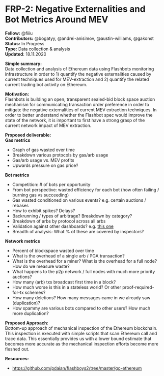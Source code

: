 # FRP-2: Negative Externalities and Bot Metrics Around MEV

**Fellow:** @fiiiu
</br> **Contributors:** @bogatyy, @andrei-anisimov, @austin-williams, @gakonst
</br> **Status:** In Progress
</br> **Type:** Data collection & analysis
</br> **Updated:** 18.11.2020

**Simple summary:** 
</br> Data collection and analysis of Ethereum data using Flashbots monitoring infrastructure in order to 1) quantify the negative externalities caused by current techniques used for MEV-extraction and 2) quantify the related current trading bot activity on Ethereum.

**Motivation:**
</br> Flashbots is building an open, transparent sealed-bid block space auction mechanism for communicating transaction order preference in order to mitigate the negative externalities of current MEV extraction techniques. In order to better understand whether the Flashbot spec would improve the state of the network, it is important to first have a strong grasp of the current network impact of MEV extraction.

**Proposed deliverable:**
</br> **Gas metrics**
* Graph of gas wasted over time
* Breakdown various protocols by gas/arb usage
* Gas/arb usage vs. MEV profits
* Upwards pressure on gas price?

**Bot metrics**
* Competition: # of bots per opportunity
* From bot perspective: wasted efficiency for each bot (how often failing / burning gas vs succeeding)
* Gas wasted conditioned on various events? e.g. certain auctions / rebases
* How to exhibit spikes? Delays?
* Backrunning / types of arbitrage? Breakdown by category?
* Breakdown of arbs by protocol across all arbs
* Validation against other dashboards? e.g. [this one](https://explore.duneanalytics.com/public/dashboards/FFFpCKoE41bvFpESiyjUIBJfEMt4GoMFwcidNcAh)
* Breadth of analysis: What % of these are covered by inspectors?

**Network metrics**
* Percent of blockspace wasted over time 
* What is the overhead of a single arb / PGA transaction?
* What is the overhead for a miner? What is the overhead for a full node? How do we measure waste?
* What happens to the p2p network / full nodes with much more priority auctions?
* How many (arb) txs broadcast first time in a block?
* How much worse is this in a stateless world? Or other proof-required-for-tx schemes?
* How many deletions? How many messages came in we already saw (duplication)?
* How spammy are various bots compared to other users? How much more duplication?


**Proposed Approach:**
</br> Bottom-up approach of mechanical inspection of the Ethereum blockchain. This inspection is executed with simple scripts that scan Ethereum call and trace data. This essentially provides us with a lower bound estimate that becomes more accurate as the mechanical inspection efforts become more fleshed out.

**Resources:**
* https://github.com/pdaian/flashboys2/tree/master/go-ethereum
